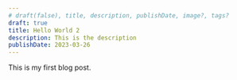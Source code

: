 ```yaml
---
# draft(false), title, description, publishDate, image?, tags? 
draft: true
title: Hello World 2
description: This is the description
publishDate: 2023-03-26
---
```



This is my first blog post.
